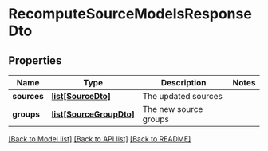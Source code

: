 # RecomputeSourceModelsResponseDto

## Properties
Name | Type | Description | Notes
------------ | ------------- | ------------- | -------------
**sources** | [**list[SourceDto]**](SourceDto.md) | The updated sources | 
**groups** | [**list[SourceGroupDto]**](SourceGroupDto.md) | The new source groups | 

[[Back to Model list]](../README.md#documentation-for-models) [[Back to API list]](../README.md#documentation-for-api-endpoints) [[Back to README]](../README.md)


